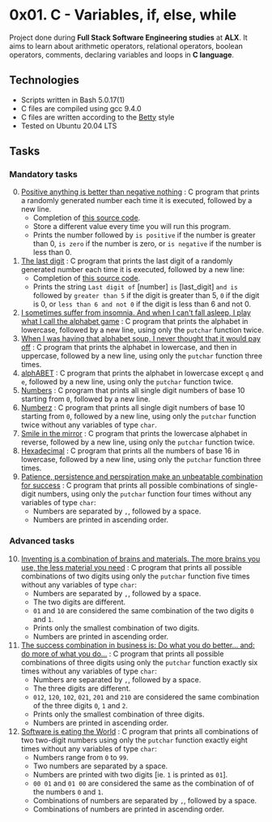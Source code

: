 # 0x01. C - Variables, if, else, while

Project done during **Full Stack Software Engineering studies** at **ALX**. It aims to learn about arithmetic operators, relational operators, boolean operators, comments, declaring variables and loops in **C language**.

## Technologies
* Scripts written in Bash 5.0.17(1)
* C files are compiled using gcc 9.4.0
* C files are written according to the [Betty](https://github.com/alx-tools/Betty) style
* Tested on Ubuntu 20.04 LTS


## Tasks

### Mandatory tasks

0. [Positive anything is better than negative nothing](./0-positive_or_negative.c) : C program that prints a randomly generated number each time it is executed, followed by a new line.
	- Completion of [this source code](https://github.com/alx-tools/0x01.c/blob/master/0-positive_or_negative_c).
    - Store a different value every time you will run this program.
    - Prints the number followed by `is positive` if the number is greater than 0, `is zero` if the number is zero, or `is negative` if the number is less than 0.
1. [The last digit](./1-last_digit.c) : C program that prints the last digit of a randomly generated number each time it is executed, followed by a new line:
    - Completion of [this source code](https://github.com/holbertonschool/0x01.c/blob/master/1-last_digit_c).
    - Prints the string `Last digit of` [number] `is` [last_digit] `and is` followed
    by `greater than 5` if the digit is greater than 5, `0` if the digit is 0, or
    `less than 6 and not 0` if the digit is less than 6 and not 0.
2. [I sometimes suffer from insomnia. And when I can't fall asleep, I play what I call the alphabet game](./2-print_alphabet.c) : C program that prints the alphabet in lowercase, followed by a new line, using only the `putchar` function twice.
3. [When I was having that alphabet soup, I never thought that it would pay off](./3-print_alphabets.c) : C program that prints the alphabet in lowercase, and then in uppercase, followed by a new line, using only the `putchar` function three times.
4. [alphABET](./4-print_alphabt.c) : C program that prints the alphabet in lowercase except `q` and `e`, followed by a new line, using only the `putchar` function twice.
5. [Numbers](./5-print_numbers.c) : C program that prints all single digit numbers of base 10 starting from `0`, followed by a new line.
6. [Numberz](./6-print_numberz.c) : C program that prints all single digit numbers of base 10 starting from `0`, followed by a new line, using only the `putchar` function twice without any variables of type `char`.
7. [Smile in the mirror](./7-print_tebahpla.c) : C program that prints the lowercase alphabet in reverse, followed by a new line, using only the `putchar` function twice.
8. [Hexadecimal](./8-print_base16.c) : C program that prints all the numbers of base 16 in lowercase, followed by a new line, using only the `putchar` function three times.
9. [Patience, persistence and perspiration make an unbeatable combination for success](./9-print_comb.c) : C program that prints all possible combinations of single-digit numbers, using only the `putchar` function four times without any variables of type `char`:
    - Numbers are separated by `,`, followed by a space.
    - Numbers are printed in ascending order.


### Advanced tasks

10. [Inventing is a combination of brains and materials. The more brains you use, the less material you need](./100-print_comb3.c) : C program that prints all possible combinations of two digits using only the `putchar` function five times without any variables of type `char`:
    - Numbers are separated by `,`, followed by a space.
    - The two digits are different.
    - `01` and `10` are considered the same combination of the two digits `0` and `1`.
    - Prints only the smallest combination of two digits.
    - Numbers are printed in ascending order.
11. [The success combination in business is: Do what you do better... and: do more of what you do...](./101-print_comb4.c) : C program that prints all possible combinations of three digits using only the `putchar` function exactly six times without any variables of type `char`:
    - Numbers are separated by `,`, followed by a space.
    - The three digits are different.
    - `012`, `120`, `102`, `021`, `201` and `210` are considered the same combination of the three digits `0`, `1` and `2`.
    - Prints only the smallest combination of three digits.
    - Numbers are printed in ascending order.
12. [Software is eating the World](./102-print_comb5.c) : C program that prints all combinations of two two-digit numbers using only the `putchar` function exactly eight times without any variables of type `char`:
    - Numbers range from `0` to `99`.
    - Two numbers are separated by a space.
    - Numbers are printed with two digits [ie. `1` is printed as `01`].
    - `00 01` and `01 00` are considered the same as the combination of of the numbers `0` and `1`.
    - Combinations of numbers are separated by `,`, followed by a space.
    - Combinations of numbers are printed in ascending order.